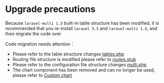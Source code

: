 # Upgrade precautions

Because `laravel-multi 1.5` built-in table structure has been modified, it is recommended that you re-install `laravel 5.5` and `laravel-multi 1.5`, and then migrate the code over

Code migration needs attention：

- Please refer to the table structure changes [tables.php](https://github.com/z-song/laravel-multi/blob/master/database/migrations/2016_01_04_173148_create_multi_tables.php)
- Routing file structure is modified please refer to [routes.stub](https://github.com/z-song/laravel-multi/blob/master/src/Console/stubs/routes.stub)
- Please refer to the configuration file structure changes [multi.php](https://github.com/z-song/laravel-multi/blob/master/config/multi.php)
- The chart component has been removed and can no longer be used, please refer to [Custom chart](/en/custom-chart.md)